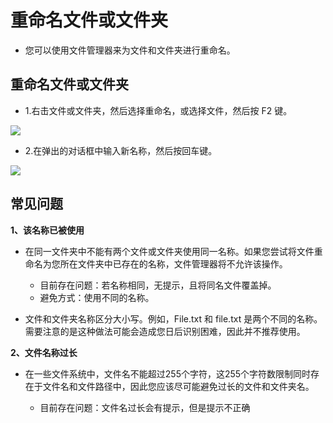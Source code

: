 # 重命名文件或文件夹

- 您可以使用文件管理器来为文件和文件夹进行重命名。

## 重命名文件或文件夹

- 1.右击文件或文件夹，然后选择重命名，或选择文件，然后按 F2 键。

![](https://github.com/openthos/desktop-analysis/blob/master/imageView/rename.png)

- 2.在弹出的对话框中输入新名称，然后按回车键。

![](https://github.com/openthos/desktop-analysis/blob/master/imageView/rename1.png)

## 常见问题

**1、该名称已被使用**

- 在同一文件夹中不能有两个文件或文件夹使用同一名称。如果您尝试将文件重命名为您所在文件夹中已存在的名称，文件管理器将不允许该操作。
  
  - 目前存在问题：若名称相同，无提示，且将同名文件覆盖掉。
  - 避免方式：使用不同的名称。

- 文件和文件夹名称区分大小写。例如，File.txt 和 file.txt 是两个不同的名称。需要注意的是这种做法可能会造成您日后识别困难，因此并不推荐使用。

**2、文件名称过长**

- 在一些文件系统中，文件名不能超过255个字符，这255个字符数限制同时存在于文件名和文件路径中，因此您应该尽可能避免过长的文件和文件夹名。
  
  - 目前存在问题：文件名过长会有提示，但是提示不正确

